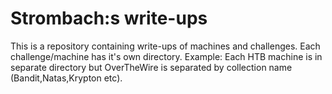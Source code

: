 # Strombach:s write-ups
This is a repository containing write-ups of machines and challenges.
Each challenge/machine has it's own directory. 
Example: Each HTB machine is in separate directory but OverTheWire is separated by collection name (Bandit,Natas,Krypton etc).